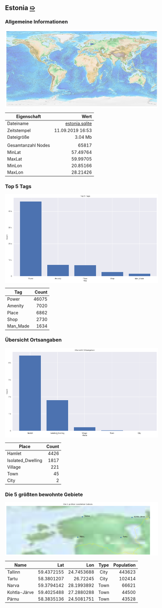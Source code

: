 ## Estonia [&#10159;](estonia.sqlite)

### Allgemeine Informationen

![Overview](./Images/estonia_overview.png)

|Eigenschaft|Wert|
|-|-:|
Dateiname|[estonia.sqlite](estonia.sqlite)|
Zeitstempel|11.09.2019 16:53|
Dateigr&ouml;&szlig;e|3.04 Mb|
|||
Gesamtanzahl Nodes|65817|
|MinLat|57.49764|
|MaxLat|59.99705|
|MinLon|20.85166|
|MaxLon|28.21426|

### Top 5 Tags

![Tags](./Images/estonia_tags.png)

|Tag|Count|
|-|-:|
|Power|46075|
|Amenity|7020|
|Place|6862|
|Shop|2730|
|Man_Made|1634|

### &Uuml;bersicht Ortsangaben

![Places](./Images/estonia_places.png)

|Place|Count|
|-|-:|
|Hamlet|4426|
|Isolated_Dwelling|1817|
|Village|221|
|Town|45|
|City|2|

### Die 5 gr&ouml;&szlig;ten bewohnte Gebiete

![Places](./Images/estonia_topplaces.png)

|Name|Lat|Lon|Type|Population|
|----|--:|--:|:--:|---------:|
|Tallinn|59.4372155|24.7453688|City|443623|
|Tartu|58.3801207|26.72245|City|102414|
|Narva|59.3794142|28.1993892|Town|66621|
|Kohtla-Järve|59.4025488|27.2880288|Town|44500|
|Pärnu|58.3835136|24.5081751|Town|43528|
